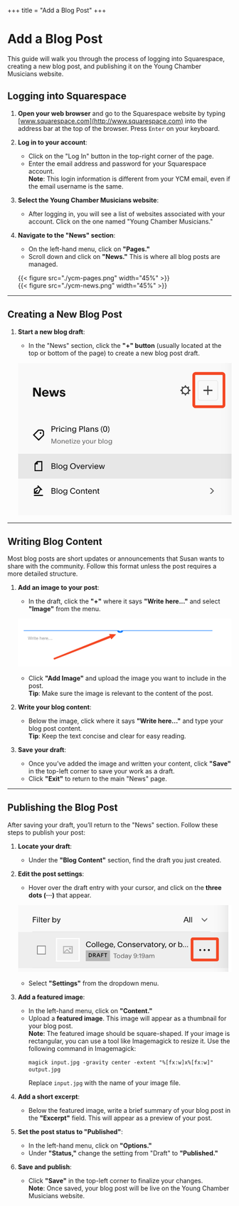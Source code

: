 +++
title = "Add a Blog Post" 
+++ 

# Add a Blog Post


This guide will walk you through the process of logging into Squarespace, creating a new blog post, and publishing it on the Young Chamber Musicians website. 

## Logging into Squarespace

1. **Open your web browser** and go to the Squarespace website by typing [www.squarespace.com](http://www.squarespace.com) into the address bar at the top of the browser. Press `Enter` on your keyboard.

2. **Log in to your account**:
   - Click on the "Log In" button in the top-right corner of the page.
   - Enter the email address and password for your Squarespace account.  
     **Note**: This login information is different from your YCM email, even if the email username is the same.

3. **Select the Young Chamber Musicians website**:
   - After logging in, you will see a list of websites associated with your account. Click on the one named "Young Chamber Musicians."

4. **Navigate to the "News" section**:
   - On the left-hand menu, click on **"Pages."**
   - Scroll down and click on **"News."** This is where all blog posts are managed.

   {{< figure src="./ycm-pages.png" width="45%" >}}  
   {{< figure src="./ycm-news.png" width="45%" >}}  

---

## Creating a New Blog Post

1. **Start a new blog draft**:
   - In the "News" section, click the **"+" button** (usually located at the top or bottom of the page) to create a new blog post draft.

   ![New Draft Image](./new-draft.png)

---

## Writing Blog Content

Most blog posts are short updates or announcements that Susan wants to share with the community. Follow this format unless the post requires a more detailed structure.

1. **Add an image to your post**:
   - In the draft, click the **"+"** where it says **"Write here..."** and select **"Image"** from the menu.

   ![Write here plus sign](./write-here-plus.png)

   - Click **"Add Image"** and upload the image you want to include in the post.  
     **Tip**: Make sure the image is relevant to the content of the post.

2. **Write your blog content**:
   - Below the image, click where it says **"Write here..."** and type your blog post content.  
     **Tip**: Keep the text concise and clear for easy reading.

3. **Save your draft**:
   - Once you’ve added the image and written your content, click **"Save"** in the top-left corner to save your work as a draft.
   - Click **"Exit"** to return to the main "News" page.

---

## Publishing the Blog Post

After saving your draft, you’ll return to the "News" section. Follow these steps to publish your post:

1. **Locate your draft**:
   - Under the **"Blog Content"** section, find the draft you just created.

2. **Edit the post settings**:
   - Hover over the draft entry with your cursor, and click on the **three dots (···)** that appear.

   ![Three Dots Example](./blog-edit-details.png)

   - Select **"Settings"** from the dropdown menu.

3. **Add a featured image**:
   - In the left-hand menu, click on **"Content."**
   - Upload a **featured image**. This image will appear as a thumbnail for your blog post.  
     **Note**: The featured image should be square-shaped. If your image is rectangular, you can use a tool like Imagemagick to resize it. Use the following command in Imagemagick:  
     ```
     magick input.jpg -gravity center -extent "%[fx:w]x%[fx:w]" output.jpg
     ```  
     Replace `input.jpg` with the name of your image file.

4. **Add a short excerpt**:
   - Below the featured image, write a brief summary of your blog post in the **"Excerpt"** field. This will appear as a preview of your post.

5. **Set the post status to "Published"**:
   - In the left-hand menu, click on **"Options."**
   - Under **"Status,"** change the setting from "Draft" to **"Published."**

6. **Save and publish**:
   - Click **"Save"** in the top-left corner to finalize your changes.  
     **Note**: Once saved, your blog post will be live on the Young Chamber Musicians website.
